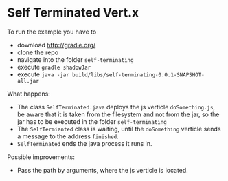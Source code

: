 # Self Terminated Vert.x 

To run the example you have to 
* download http://gradle.org/
* clone the repo
* navigate into the folder `self-terminating`
* execute `gradle shadowJar`
* execute `java -jar build/libs/self-terminating-0.0.1-SNAPSHOT-all.jar`

What happens:
* The class `SelfTerminated.java` deploys the js verticle `doSomething.js`, be aware that it is taken from the filesystem and not from the jar, so the jar has to be executed in the folder `self-terminating`
* The `SelfTermianted` class is waiting, until the `doSomething` verticle sends a message to the address `finished`.
* `SelfTerminated` ends the java process it runs in.

Possible improvements:
* Pass the path by arguments, where the js verticle is located.
